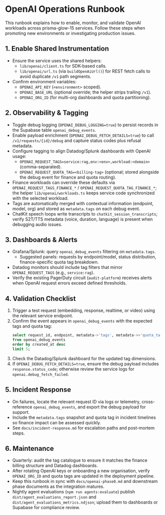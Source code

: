 # OpenAI Operations Runbook

This runbook explains how to enable, monitor, and validate OpenAI workloads
across prisma-glow-15 services. Follow these steps when promoting new
environments or investigating production issues.

## 1. Enable Shared Instrumentation
- Ensure the service uses the shared helpers:
  - `lib/openai/client.ts` for SDK-based calls.
  - `lib/openai/url.ts` (via `buildOpenAiUrl()`) for REST fetch calls to avoid
    duplicate `/v1` path segments.
- Confirm environment variables:
  - `OPENAI_API_KEY` (`<environment>` scoped).
  - `OPENAI_BASE_URL` (optional override; the helper strips trailing `/v1`).
  - `OPENAI_ORG_ID` (for multi-org dashboards and quota partitioning).

## 2. Observability & Tagging
- Toggle debug logging (`OPENAI_DEBUG_LOGGING=true`) to persist records in the
  Supabase table `openai_debug_events`.
- Enable payload enrichment (`OPENAI_DEBUG_FETCH_DETAILS=true`) to call
  `/v1/requests/{id}/debug` and capture status codes plus refusal metadata.
- Configure tagging to align Datadog/Splunk dashboards with OpenAI usage:
  - `OPENAI_REQUEST_TAGS=service:rag,env:<env>,workload:<domain>` (comma-separated).
  - `OPENAI_REQUEST_QUOTA_TAG=<billing-tag>` (optional; stored alongside the
    debug event for finance and quota routing).
- Finance workloads can override these defaults via
  `OPENAI_REQUEST_TAGS_FINANCE_*` / `OPENAI_REQUEST_QUOTA_TAG_FINANCE_*`; the
  helper `lib/openai/workloads.ts` keeps service code synchronized with the
  selected workload.
- Tags are automatically merged with contextual information (endpoint, model,
  org) and stored as `metadata.tags` on each debug event.
- ChatKit speech loops write transcripts to `chatkit_session_transcripts`; verify
  S2T/TTS metadata (voice, duration, language) is present when debugging audio
  issues.

## 3. Dashboards & Alerts
- Grafana/Splunk: query `openai_debug_events` filtering on `metadata.tags`.
  - Suggested panels: requests by endpoint/model, status distribution,
    finance-specific quota tag breakdown.
- Datadog monitors should include tag filters that mirror `OPENAI_REQUEST_TAGS`
  (e.g., `service:rag`).
- Verify the existing PagerDuty circuit (`audit-platform`) receives alerts when
  OpenAI request errors exceed defined thresholds.

## 4. Validation Checklist
1. Trigger a test request (embedding, response, realtime, or video) using the
   relevant service endpoint.
2. Confirm the event appears in `openai_debug_events` with the expected tags and
   quota tag:
   ```sql
   select request_id, endpoint, metadata->'tags', metadata->>'quota_tag'
   from openai_debug_events
   order by created_at desc
   limit 5;
   ```
3. Check the Datadog/Splunk dashboard for the updated tag dimensions.
4. If `OPENAI_DEBUG_FETCH_DETAILS=true`, ensure the debug payload includes
   `response.status_code`; otherwise review the service logs for
   `openai.debug_fetch_failed`.

## 5. Incident Response
- On failures, locate the relevant request ID via logs or telemetry,
  cross-reference `openai_debug_events`, and export the debug payload for
  support.
- Include the `metadata.tags` snapshot and quota tag in incident timelines so
  finance impact can be assessed quickly.
- See `docs/incident-response.md` for escalation paths and post-mortem steps.

## 6. Maintenance
- Quarterly: audit the tag catalogue to ensure it matches the finance billing
  structure and Datadog dashboards.
- After rotating OpenAI keys or onboarding a new organisation, verify
  `OPENAI_ORG_ID` and quota tags are updated in the deployment pipeline.
- Keep this runbook in sync with `docs/openai-phase0.md` and downstream phase
  documents as the integration matures.
- Nightly agent evaluations (`npm run agents:evaluate`) publish
  `dist/agent_evaluations_report.json` and
  `dist/agent_evaluations_metrics.ndjson`; upload them to dashboards or Supabase
  for compliance review.
